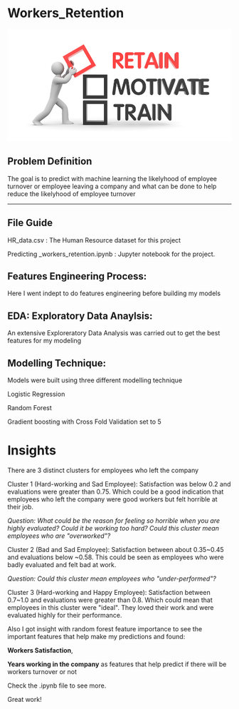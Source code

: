 # Workers_Retention

![](EmployeeRetention.jpg)


## Problem Definition 
The goal is to predict with machine learning the likelyhood of employee turnover or employee leaving a company and what can be done to help reduce the likelyhood of employee turnover 

---
## File Guide

HR_data.csv :  The Human Resource dataset for this project 

Predicting _workers_retention.ipynb : Jupyter notebook for the project. 

## Features Engineering Process:

Here I went indept to do features engineering before building my models  

## EDA: Exploratory Data Anaylsis: 

An extensive Exploreratory Data Analysis was carried out to get the best features for my modeling 

## Modelling Technique: 

Models were built using three different modelling technique 

Logistic Regression 

Random Forest 

Gradient boosting with Cross Fold Validation set to 5 

# Insights

There are 3 distinct clusters for employees who left the company

Cluster 1 (Hard-working and Sad Employee): Satisfaction was below 0.2 and evaluations were greater than 0.75. Which could be a good indication that employees who left the company were good workers but felt horrible at their job.

*Question: What could be the reason for feeling so horrible when you are highly evaluated? Could it be working too hard? Could this cluster mean employees who are "overworked"?*

Cluster 2 (Bad and Sad Employee): Satisfaction between about 0.35~0.45 and evaluations below ~0.58. This could be seen as employees who were badly evaluated and felt bad at work.

*Question: Could this cluster mean employees who "under-performed"?*


Cluster 3 (Hard-working and Happy Employee): Satisfaction between 0.7~1.0 and evaluations were greater than 0.8. Which could mean that employees in this cluster were "ideal". They loved their work and were evaluated highly for their performance.

Also I got insight with random forest feature importance to see the important features that help make my predictions
and found:

**Workers Satisfaction**, 

**Years working in the company** as features that help predict if there will be workers turnover or not

Check the .ipynb file to see more.

Great work!


